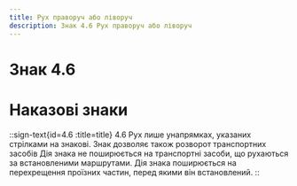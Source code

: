 ```yaml
---
title: Рух праворуч або ліворуч
description: Знак 4.6 Рух праворуч або ліворуч
---
```

# Знак 4.6
# Наказові знаки
::sign-text{id=4.6 :title=title}
4.6 Рух лише унапрямках, указаних стрілками на знакові.
Знак дозволяє також розворот транспортних засобів
Дія знака не поширюється на транспортні засоби, що рухаються за встановленими маршрутами. Дія знака поширюється на перехрещення проїзних частин, перед якими він встановлений.
::